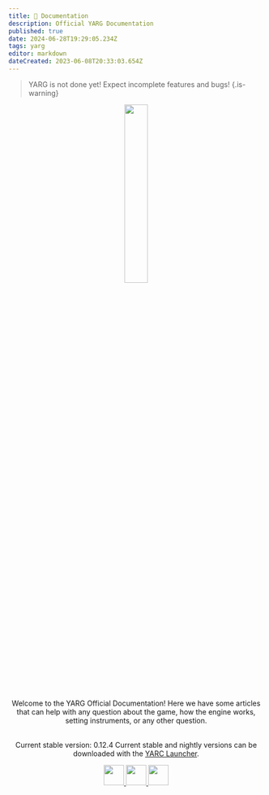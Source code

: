 ```yaml
---
title: 📖 Documentation
description: Official YARG Documentation
published: true
date: 2024-06-28T19:29:05.234Z
tags: yarg
editor: markdown
dateCreated: 2023-06-08T20:33:03.654Z
---
```


> YARG is not done yet! Expect incomplete features and bugs!
{.is-warning}

<center>
<img src="https://raw.githubusercontent.com/YARC-Official/YARG/master/Images/Logo_White.png" width="30%">
<br>
Welcome to the YARG Official Documentation! Here we have some articles that can help with any question about the game, how the engine works, setting instruments, or any other question.
<br>
  
<br>Current stable version: 0.12.4
Current stable and nightly versions can be downloaded with the <a href="https://github.com/YARC-Official/YARC-Launcher/releases/latest">YARC Launcher</a>.

<p>
  <a href="https://twitter.com/yarggame">
	<img src="https://raw.githubusercontent.com/gauravghongde/social-icons/9d939e1c5b7ea4a24ac39c3e4631970c0aa1b920/SVG/White/Twitter_white.svg" width="40">
</a>
  
<a href="https://discord.gg/yarg">
	<img src="https://raw.githubusercontent.com/gauravghongde/social-icons/9d939e1c5b7ea4a24ac39c3e4631970c0aa1b920/SVG/White/Discord_white.svg" width="40">
</a>

<a href="https://github.com/YARC-Official/YARG">
  <img src = https://raw.githubusercontent.com/gauravghongde/social-icons/9d939e1c5b7ea4a24ac39c3e4631970c0aa1b920/SVG/White/Github_white.svg width ="40">
</a>

